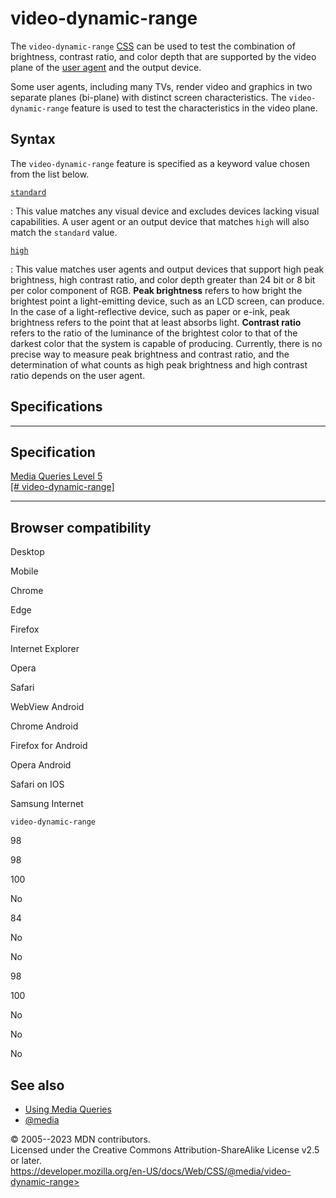 video-dynamic-range
===================

The `video-dynamic-range`
[CSS](https://developer.mozilla.org/en-US/docs/Web/CSS) [](@media.md#media_features) can be used to test the combination
of brightness, contrast ratio, and color depth that are supported by the
video plane of the [user
agent](https://developer.mozilla.org/en-US/docs/Glossary/User_agent) and
the output device.

Some user agents, including many TVs, render video and graphics in two
separate planes (bi-plane) with distinct screen characteristics. The
`video-dynamic-range` feature is used to test the characteristics in the
video plane.

Syntax
------

The `video-dynamic-range` feature is specified as a keyword value chosen
from the list below.

[`standard`](#standard)

:   This value matches any visual device and excludes devices lacking
    visual capabilities. A user agent or an output device that matches
    `high` will also match the `standard` value.

[`high`](#high)

:   This value matches user agents and output devices that support high
    peak brightness, high contrast ratio, and color depth greater than
    24 bit or 8 bit per color component of RGB. **Peak brightness**
    refers to how bright the brightest point a light-emitting device,
    such as an LCD screen, can produce. In the case of a
    light-reflective device, such as paper or e-ink, peak brightness
    refers to the point that at least absorbs light. **Contrast ratio**
    refers to the ratio of the luminance of the brightest color to that
    of the darkest color that the system is capable of producing.
    Currently, there is no precise way to measure peak brightness and
    contrast ratio, and the determination of what counts as high peak
    brightness and high contrast ratio depends on the user agent.

Specifications
--------------

  ---------------------------------------------------------------------------------------------

Specification
  ---------------------------------------------------------------------------------------------

  [Media Queries Level 5\
  [\#
  video-dynamic-range]](https://drafts.csswg.org/mediaqueries-5/#video-dynamic-range)

  ---------------------------------------------------------------------------------------------

Browser compatibility
---------------------

Desktop

Mobile

Chrome

Edge

Firefox

Internet Explorer

Opera

Safari

WebView Android

Chrome Android

Firefox for Android

Opera Android

Safari on IOS

Samsung Internet

`video-dynamic-range`

98

98

100

No

84

No

No

98

100

No

No

No

See also
--------

- [Using Media Queries](using_media_queries.md)
- [\@media](@media.md)

© 2005--2023 MDN contributors.\
Licensed under the Creative Commons Attribution-ShareAlike License v2.5
or later.\
https://developer.mozilla.org/en-US/docs/Web/CSS/@media/video-dynamic-range>
